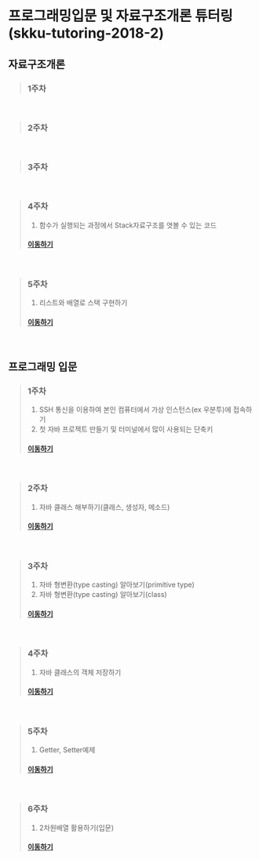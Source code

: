 # 프로그래밍입문 및 자료구조개론 튜터링(skku-tutoring-2018-2)

## 자료구조개론

> ### 1주차

<br/>

> ### 2주차

<br/>

> ### 3주차

<br/>

> ### 4주차
> 1. 함수가 실행되는 과정에서 Stack자료구조를 엿볼 수 있는 코드
> #### [이동하기](/week04_data_structure.md)

<br/>

> ### 5주차
> 1. 리스트와 배열로 스택 구현하기
> #### [이동하기](/week05_data_structure.md)

<br/>

## 프로그래밍 입문

> ### 1주차
> 1. SSH 통신을 이용하여 본인 컴퓨터에서 가상 인스턴스(ex 우분투)에 접속하기
> 2. 첫 자바 프로젝트 만들기 및 터미널에서 많이 사용되는 단축키
> #### [이동하기](/week01_basic_programming.md)

<br/>

> ### 2주차
> 1. 자바 클래스 해부하기(클래스, 생성자, 메소드)
> #### [이동하기](/week02_basic_programming.md)

<br/>

> ### 3주차
> 1. 자바 형변환(type casting) 알아보기(primitive type)
> 2. 자바 형변환(type casting) 알아보기(class)
> #### [이동하기](/week03_basic_programming.md)

<br/>

> ### 4주차
> 1. 자바 클래스의 객체 저장하기
> #### [이동하기](/week04_basic_programming.md)

<br/>

> ### 5주차
> 1. Getter, Setter예제
> #### [이동하기](/week05_basic_programming.md)

<br/>

> ### 6주차
> 1. 2차원배열 활용하기(입문)
> #### [이동하기](/week06_basic_programming.md)
